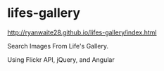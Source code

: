 # lifes-gallery
http://ryanwaite28.github.io/lifes-gallery/index.html

Search Images From Life's Gallery.

Using Flickr API, jQuery, and Angular
